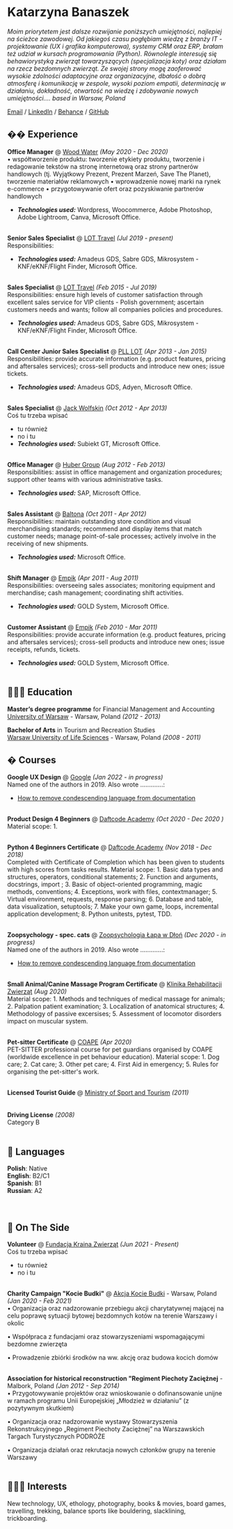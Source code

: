 # Katarzyna Banaszek

_Moim priorytetem jest dalsze rozwijanie poniższych umiejętności, najlepiej na ścieżce zawodowej.
Od jakiegoś czasu pogłębiam wiedzę z branży IT - projektowanie (UX i grafika komputerowa), systemy CRM oraz ERP, brałam też udział w kursach programowania (Python). Równolegle interesuję się behawiorystyką zwierząt towarzyszących (specjalizacja koty) oraz działam na rzecz bezdomnych zwierząt. Ze swojej strony mogę zaoferować wysokie zdolności adaptacyjne oraz organizacyjne, dbałość o dobrą atmosferę i komunikację w zespole, wysoki poziom empatii, determinację w działaniu, dokładność, otwartość na wiedzę i zdobywanie nowych umiejętności.... based in Warsaw, Poland_ <br>

[Email](mailto:banaszek.kb@gmail.com) / [LinkedIn](https://www.linkedin.com/in/katarzyna-banaszek-201910141/) / [Behance](https://www.behance.net/katarzybanasze)  / [GitHub](https://github.com/katarzynabanaszek/) 


## �� Experience

**Office Manager** @ [Wood Water](https://woodwater.eu/en/wood-water-2/) _(May 2020 - Dec 2020)_ <br>
• współtworzenie produktu: tworzenie etykiety produktu, tworzenie i redagowanie tekstów na stronę internetową oraz strony partnerów handlowych (tj. Wyjątkowy Prezent, Prezent Marzeń, Save The Planet), tworzenie materiałów reklamowych
• wprowadzenie nowej marki na rynek e-commerce
• przygotowywanie ofert oraz pozyskiwanie partnerów handlowych
  - **_Technologies used:_** Wordpress, Woocommerce, Adobe Photoshop, Adobe Lightroom, Canva, Microsoft Office.
<br><br>

**Senior Sales Specialist** @ [LOT Travel](https://www.lottravel.com/dla-firm/) _(Jul 2019 - present)_ <br>
Responsibilities: 
  - **_Technologies used:_** Amadeus GDS, Sabre GDS, Mikrosystem - KNF/eKNF/Flight Finder, Microsoft Office.
    <br><br>
    
**Sales Specialist** @ [LOT Travel](https://www.lottravel.com/dla-firm/) _(Feb 2015 - Jul 2019)_ <br>
Responsibilities: ensure high levels of customer satisfaction through excellent sales service
for VIP clients - Polish government; ascertain customers needs and wants; follow all companies policies and procedures.
  - **_Technologies used:_** Amadeus GDS, Sabre GDS, Mikrosystem - KNF/eKNF/Flight Finder, Microsoft Office.
    <br><br>

**Call Center Junior Sales Specialist** @ [PLL LOT](https://www.lot.com/pl/en) _(Apr 2013 - Jan 2015)_ <br>
Responsibilities: provide accurate information (e.g. product features, pricing and aftersales
services); cross-sell products and introduce new ones; issue tickets.
  - **_Technologies used:_** Amadeus GDS, Adyen, Microsoft Office.
  <br><br>

**Sales Specialist** @ [Jack Wolfskin](https://www.jack-wolfskin.pl/) _(Oct 2012 - Apr 2013)_ <br>
Coś tu trzeba wpisać
  - tu również
  - no i tu
  - **_Technologies used:_** Subiekt GT, Microsoft Office.
    <br><br>
    
**Office Manager** @ [Huber Group](https://www.hubergroup.com/pl/en/) _(Aug 2012 - Feb 2013)_ <br>
Responsibilities: assist in office management and organization procedures; support other
teams with various administrative tasks.
  - **_Technologies used:_** SAP, Microsoft Office.
<br><br>

**Sales Assistant** @ [Baltona](https://www.baltona.pl/) _(Oct 2011 - Apr 2012)_ <br>
Responsibilities: maintain outstanding store condition and visual merchandising
standards; recommend and display items that match customer needs; manage point-of-sale
processes; actively involve in the receiving of new shipments.
  - **_Technologies used:_** Microsoft Office.
    <br><br>

**Shift Manager** @ [Empik](https://www.empik.com/) _(Apr 2011 - Aug 2011)_ <br>
Responsibilities: overseeing sales associates; monitoring equipment and merchandise; cash
management; coordinating shift activities.
  - **_Technologies used:_** GOLD System, Microsoft Office.
    <br><br>
    
**Customer Assistant** @ [Empik](https://www.empik.com/) _(Feb 2010 - Mar 2011)_ <br>
Responsibilities: provide accurate information (e.g. product features, pricing and aftersales
services); cross-sell products and introduce new ones; issue receipts, refunds, tickets.
  - **_Technologies used:_** GOLD System, Microsoft Office.
    <br><br>
    
## 👩🏼‍🎓 Education

**Master’s degree programme** for Financial Management and Accounting<br>
[University of Warsaw](http://www.wz.uw.edu.pl/en) - Warsaw, Poland _(2012 - 2013)_

**Bachelor of Arts** in Tourism and Recreation Studies<br>
[Warsaw University of Life Sciences](https://www.sggw.edu.pl/en/) - Warsaw, Poland _(2008 - 2011)_

## � Courses

**Google UX Design** @ [Google](https://grow.google/certificates/ux-design/#?modal_active=none) _(Jan 2022 - in progress)_ <br>
Named one of the  authors in 2019. Also wrote .............:
  - [How to remove condescending language from documentation](.....)
<br><br>

**Product Design 4 Beginners** @ [Daftcode Academy](https://daftacademy.com/) _(Oct 2020 - Dec 2020 )_ <br>
Material scope: 1. 
<br><br>

**Python 4 Beginners Certificate** @ [Daftcode Academy](https://daftacademy.com/) _(Nov 2018 - Dec 2018)_ <br>
Completed with Certificate of Completion which has been given to students with high scores from tasks results. 
Material scope: 1. Basic data types and structures, operators, conditional statements; 2. Function and arguments, docstrings, import ; 3. Basic of object-oriented programming, magic methods, conventions; 4. Exceptions, work with files, contextmanager; 5. Virtual environment, requests, response parsing; 6. Database and table, data visualization, setuptools; 7. Make your own game, loops, incremental application development; 8. Python unitests, pytest, TDD.
<br><br>

**Zoopsychology - spec. cats** @ [Zoopsychologia Łapa w Dłoń](https://www.zoopsychologialapawdlon.com/) _(Dec 2020 - in progress)_ <br>
Named one of the  authors in 2019. Also wrote .............:
  - [How to remove condescending language from documentation](.....)
<br><br>

**Small Animal/Canine Massage Program Certificate** @ [Klinika Rehabilitacji Zwierząt](https://www.fizjopetmed.pl/) _(Aug 2020)_ <br>
Material scope: 1. Methods and techniques of medical massage for animals; 2. Palpation patient examination; 3. Localization of anatomical structures; 
4. Methodology of passive excersises; 5. Assessment of locomotor disorders impact on muscular system.
<br><br>

**Pet-sitter Certificate** @ [COAPE](https://coape.pl/) _(Apr 2020)_ <br>
PET-SITTER professional course for pet guardians organised by COAPE (worldwide excellence in pet behaviour education).
Material scope: 1. Dog care; 2. Cat care; 3. Other pet care; 4. First Aid in emergency; 5. Rules for organising the pet-sitter's work.
<br><br>

**Licensed Tourist Guide** @ [Ministry of Sport and Tourism](https://www.gov.pl/web/sport) _(2011)_ <br>
<br><br>
**Driving License** _(2008)_ <br>
Category B
<br><br>

## 💬 Languages

**Polish**: Native <br>
**English**: B2/C1 <br>
**Spanish**: B1 <br>
**Russian**: A2 <br>
<br><br>

## 📌 On The Side

**Volunteer** @ [Fundacja Kraina Zwierząt](https://krainazwierzat.com.pl/) _(Jun 2021 - Present)_<br>
Coś tu trzeba wpisać
  - tu również
  - no i tu
  <br><br>

**Charity Campaign "Kocie Budki"** @ [Akcja Kocie Budki](https://z-p42.www.instagram.com/akcjakociebudki/) - Warsaw, Poland _(Jan 2020 - Feb 2021)_<br>
• Organizacja oraz nadzorowanie przebiegu akcji charytatywnej mającej na celu poprawę sytuacji bytowej bezdomnych kotów na terenie Warszawy i okolic

• Współpraca z fundacjami oraz stowarzyszeniami wspomagającymi bezdomne zwierzęta

• Prowadzenie zbiórki środków na ww. akcję oraz budowa kocich domów
  <br><br>
  
**Association for historical reconstruction "Regiment Piechoty Zaciężnej** - Malbork, Poland _(Jan 2012 - Sep 2014)_ <br>
• Przygotowywanie projektów oraz wnioskowanie o dofinansowanie unijne w ramach programu Unii Europejskiej „Młodzież w działaniu” (z pozytywnym skutkiem)

• Organizacja oraz nadzorowanie wystawy Stowarzyszenia Rekonstrukcyjnego „Regiment Piechoty Zaciężnej” na Warszawskich Targach Turystycznych PODRÓŻE

• Organizacja działań oraz rekrutacja nowych członków grupy na terenie Warszawy
  <br><br>

## 👩🏼‍🎓 Interests

New technology, UX, ethology, photography, books & movies, board games, travelling, trekking, balance sports like bouldering, slacklining, trickboarding. <br>
